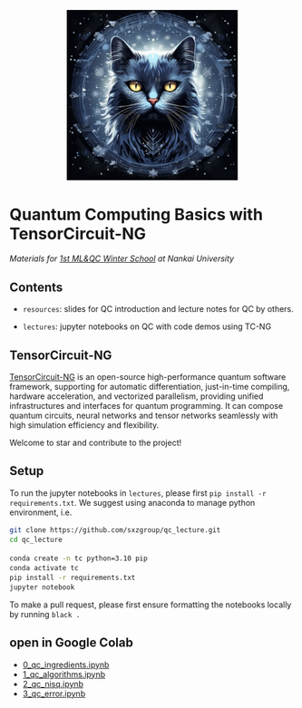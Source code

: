 <p align="center">
  <a href="https://github.com/sxzgroup/qc_lecture">
    <img width=60% src="static/logo.png">
  </a>
</p>

# Quantum Computing Basics with TensorCircuit-NG

_Materials for [1st ML&QC Winter School](https://indico.ihep.ac.cn/event/24170/) at Nankai University_

## Contents

- `resources`: slides for QC introduction and lecture notes for QC by others.

- `lectures`: jupyter notebooks on QC with code demos using TC-NG

## TensorCircuit-NG

[TensorCircuit-NG](https://github.com/tensorcircuit/tensorcircuit-ng) is an open-source high-performance quantum software framework, supporting for automatic differentiation, just-in-time compiling, hardware acceleration, and vectorized parallelism, providing unified infrastructures and interfaces for quantum programming. It can compose quantum circuits, neural networks and tensor networks seamlessly with high simulation efficiency and flexibility.

Welcome to star and contribute to the project!

## Setup

To run the jupyter notebooks in `lectures`, please first `pip install -r requirements.txt`. We suggest using anaconda to manage python environment, i.e.

```bash
git clone https://github.com/sxzgroup/qc_lecture.git
cd qc_lecture

conda create -n tc python=3.10 pip
conda activate tc
pip install -r requirements.txt
jupyter notebook
```

To make a pull request, please first ensure formatting the notebooks locally by running `black .`

## open in Google Colab

* [0_qc_ingredients.ipynb](https://colab.research.google.com/github/xiaohh0048/WinterSchool_QC/blob/main/lectures/0_qc_ingredients.ipynb)
* [1_qc_algorithms.ipynb](https://colab.research.google.com/github/xiaohh0048/WinterSchool_QC/blob/main/lectures/1_qc_algorithms.ipynb)
* [2_qc_nisq.ipynb](https://colab.research.google.com/github/xiaohh0048/WinterSchool_QC/blob/main/lectures/2_qc_nisq.ipynb)
* [3_qc_error.ipynb](https://colab.research.google.com/github/xiaohh0048/WinterSchool_QC/blob/main/lectures/3_qc_error.ipynb)
